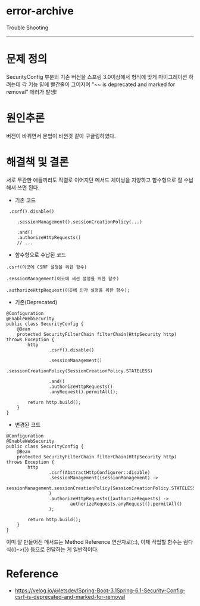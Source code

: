 # error-archive
Trouble Shooting

---

# 문제 정의

SecurityConfig 부분의 기존 버전을 스프링 3.0이상에서 형식에 맞게 마이그레이션 하려는데 각 기능 밑에 빨간줄이 그어지며 "~~ is deprecated and marked for removal" 에러가 발생!

# 원인추론

버전이 바뀌면서 문법이 바뀐것 같아 구글링하였다.

# 해결책 및 결론

서로 무관한 애들끼리도 직렬로 이어지던 메서드 체이닝을 지양하고 함수형으로 잘 수납해서 쓰면 된다.

- 기존 코드

```
 .csrf().disable()

    .sessionManagement().sessionCreationPolicy(...)

    .and()
    .authorizeHttpRequests()
    // ...
```

- 함수형으로 수납된 코드

```
.csrf(이곳에 CSRF 설정을 위한 함수)

.sessionManagement(이곳에 세션 설정을 위한 함수)

.authorizeHttpRequest(이곳에 인가 설정을 위한 함수);
```

- 기존(Deprecated)

```
@Configuration
@EnableWebSecurity
public class SecurityConfig {
    @Bean
    protected SecurityFilterChain filterChain(HttpSecurity http) throws Exception {
        http
                .csrf().disable()

                .sessionManagement()
                .sessionCreationPolicy(SessionCreationPolicy.STATELESS)

                .and()
                .authorizeHttpRequests()
                .anyRequest().permitAll();

        return http.build();
    }
}
```

- 변경된 코드

```
@Configuration
@EnableWebSecurity
public class SecurityConfig {
    @Bean
    protected SecurityFilterChain filterChain(HttpSecurity http) throws Exception {
        http
                .csrf(AbstractHttpConfigurer::disable)
                .sessionManagement((sessionManagement) ->
                        sessionManagement.sessionCreationPolicy(SessionCreationPolicy.STATELESS)
                )
                .authorizeHttpRequests((authorizeRequests) ->
                        authorizeRequests.anyRequest().permitAll()
                );

        return http.build();
    }
}
```

이미 잘 만들어진 메서드는 Method Reference 연산자로(::), 이제 작업할 함수는 람다식(()->{}) 등으로 전달하는 게 일반적이다.

# Reference

- <https://velog.io/@letsdev/Spring-Boot-3.1Spring-6.1-Security-Config-csrf-is-deprecated-and-marked-for-removal>

